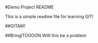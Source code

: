 #Demo Project README

This is a simple readme file for learning GIT!

##GITAW!

##BringITOOOON
Willl this be a problem